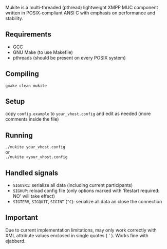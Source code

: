 Mukite is a multi-threaded (pthread) lightweight XMPP MUC component written in POSIX-compliant ANSI C with emphasis on performance and stability.

## Requirements
* GCC
* GNU Make (to use Makefile)
* pthreads (should be present on every POSIX system)

## Compiling
`gmake clean mukite`

## Setup
copy `config.example` to `your_vhost.config` and edit as needed (more comments inside the file)

## Running
`./mukite your_vhost.config`  
or  
`./mukite <your_vhost.config`

## Handled signals
* `SIGUSR1`: serialize all data (including current participants)
* `SIGHUP`: reload config file (only options marked with 'Restart required: NO' will take effect)
* `SIGTERM`, `SIGQUIT`, `SIGINT` (`^C`): serialize all data an close the connection

## Important
Due to current implementation limitations, may only work correctly with XML attribute values enclosed in single quotes ( ' ). Works fine with ejabberd.
